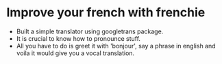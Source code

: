 # Improve your french with frenchie
 - Built a simple translator using googletrans package.
 - It is crucial to know how to pronounce stuff.
 - All you have to do is greet it with 'bonjour', say a phrase in english and voila it would give you a vocal translation.
 
